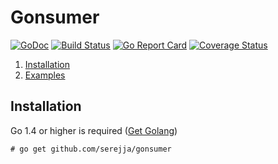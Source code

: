 Gonsumer
========
[![GoDoc](https://godoc.org/github.com/serejja/gonsumer?status.png)](https://godoc.org/github.com/serejja/gonsumer)
[![Build Status](https://travis-ci.org/serejja/gonsumer.svg?branch=master)](https://travis-ci.org/serejja/gonsumer)
[![Go Report Card](https://goreportcard.com/badge/github.com/serejja/gonsumer)](https://goreportcard.com/report/github.com/serejja/gonsumer)
[![Coverage Status](https://coveralls.io/repos/github/serejja/gonsumer/badge.svg?branch=master)](https://coveralls.io/github/serejja/gonsumer?branch=master)

1. [Installation](#installation)
2. [Examples](https://github.com/serejja/gonsumer/tree/master/examples)

Installation
------------

Go 1.4 or higher is required ([Get Golang](http://golang.org/doc/install))

    # go get github.com/serejja/gonsumer